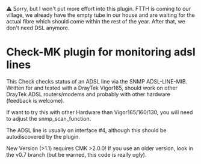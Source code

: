 ⚠️ Sorry, but I won't put more effort into this plugin. FTTH is coming to our village, we already have the empty tube in our house and are waiting for the actual fibre which should come within the rest of the year. After that, we don't need DSL anymore.

# Check-MK plugin for monitoring adsl lines
This Check checks status of an ADSL line via the SNMP ADSL-LINE-MIB. Written for and tested with a DrayTek Vigor165, should work on other DrayTek ADSL routers/modems and probably with other hardware (feedback is welcome). 

If want to try this with other Hardware than Vigor165/160/130, you will need to adjust the snmp_scan_function.

The ADSL line is usually on interface #4, although this should be autodiscovered by the plugin.

New Version (>1.1) requires CMK >2.0.0! If you use an older version, look in the v0.7 branch (but be warned, this code is really ugly).
